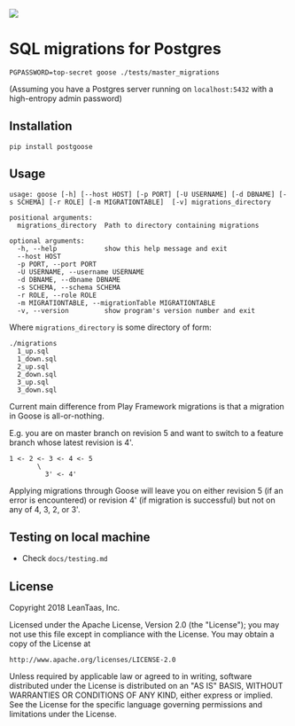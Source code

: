 ![](http://wildgoosefestival.org/wp-content/uploads/2014/06/wild-goose-in-action.jpg)

# SQL migrations for Postgres

```
PGPASSWORD=top-secret goose ./tests/master_migrations  
```
(Assuming you have a Postgres server running on `localhost:5432` with a high-entropy admin password)

## Installation
```
pip install postgoose
```

## Usage

```
usage: goose [-h] [--host HOST] [-p PORT] [-U USERNAME] [-d DBNAME] [-s SCHEMA] [-r ROLE] [-m MIGRATIONTABLE]  [-v] migrations_directory

positional arguments:
  migrations_directory  Path to directory containing migrations

optional arguments:
  -h, --help            show this help message and exit
  --host HOST
  -p PORT, --port PORT
  -U USERNAME, --username USERNAME
  -d DBNAME, --dbname DBNAME
  -s SCHEMA, --schema SCHEMA
  -r ROLE, --role ROLE
  -m MIGRATIONTABLE, --migrationTable MIGRATIONTABLE
  -v, --version         show program's version number and exit
```

Where `migrations_directory` is some directory of form:
```
./migrations
  1_up.sql
  1_down.sql
  2_up.sql
  2_down.sql
  3_up.sql
  3_down.sql
```

Current main difference from Play Framework migrations is that a migration in Goose is all-or-nothing.

E.g. you are on master branch on revision 5 and want to switch to a feature branch whose latest revision is 4'.
```
1 <- 2 <- 3 <- 4 <- 5  
       \
         3' <- 4' 
```
Applying migrations through Goose will leave you on either revision 5 (if an error is encountered) or revision 4' (if migration is successful) but not on any of 4, 3, 2, or 3'. 

## Testing on local machine

  * Check `docs/testing.md`

## License

Copyright 2018 LeanTaas, Inc. 

Licensed under the Apache License, Version 2.0 (the "License");
you may not use this file except in compliance with the License.
You may obtain a copy of the License at

    http://www.apache.org/licenses/LICENSE-2.0

Unless required by applicable law or agreed to in writing, software
distributed under the License is distributed on an "AS IS" BASIS,
WITHOUT WARRANTIES OR CONDITIONS OF ANY KIND, either express or implied.
See the License for the specific language governing permissions and
limitations under the License.
